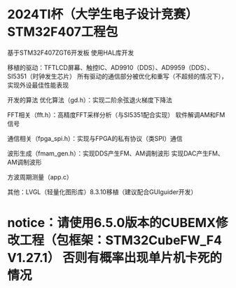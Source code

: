 # 2024TI杯（大学生电子设计竞赛）STM32F407工程包
基于STM32F407ZGT6开发板 使用HAL库开发

移植的驱动：TFTLCD屏幕、触控IC、AD9910（DDS）、AD9959（DDS）、SI5351（时钟发生芯片）
所有驱动的通信部分被优化和重写（不超频的情况下），实现外设最佳性能表现

开发的算法
优化算法（gd.h）：实现二阶余弦退火梯度下降法

FFT相关（fft.h）：高精度FFT采样分析（与SI5351配合实现）
				软件解调AM和FM信号

通信相关（fpga_spi.h）：实现与FPGA的私有协议（类SPI）通信

波形生成（fmam_gen.h）：实现DDS产生FM、AM调制波形
						实现DAC产生FM、AM调制波形

方波周期测量（app.c）

其他：LVGL（轻量化图形库）8.3.10移植（建议配合GUIguider开发）
# notice：请使用6.5.0版本的CUBEMX修改工程（包框架：STM32CubeFW_F4 V1.27.1） 否则有概率出现单片机卡死的情况 
